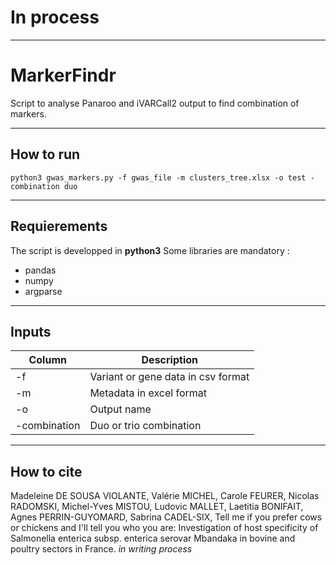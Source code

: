 # In process
---

# MarkerFindr
Script to analyse Panaroo and iVARCall2 output to find combination of markers.

---

## How to run
`python3 gwas_markers.py -f gwas_file -m clusters_tree.xlsx -o test -combination duo`

---

## Requierements
The script is developped in **python3**
Some libraries are mandatory :
- pandas
- numpy
- argparse

---
## Inputs

| Column | Description |
| ----------- | ----------- |
| -f | Variant or gene data in csv format |
| -m | Metadata in excel format | 
| -o | Output name | 
| -combination | Duo or trio combination | 

---

## How to cite

Madeleine DE SOUSA VIOLANTE, Valérie MICHEL, Carole FEURER, Nicolas RADOMSKI, Michel-Yves MISTOU, Ludovic MALLET, Laetitia BONIFAIT, Agnes PERRIN-GUYOMARD, Sabrina CADEL-SIX, Tell me if you prefer cows or chickens and I'll tell you who you are: Investigation of host specificity of Salmonella enterica subsp. enterica serovar Mbandaka in bovine and poultry sectors in France. *in writing process*
